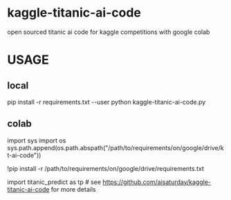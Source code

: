 # kaggle-titanic-ai-code
open sourced titanic ai code for kaggle competitions with google colab

# USAGE
## local
pip install -r requirements.txt --user
python kaggle-titanic-ai-code.py

## colab
import sys
import os
sys.path.append(os.path.abspath("/path/to/requirements/on/google/drive/kt-ai-code"))

!pip install -r /path/to/requirements/on/google/drive/requirements.txt

import titanic_predict as tp # see https://github.com/aisaturday/kaggle-titanic-ai-code for more details